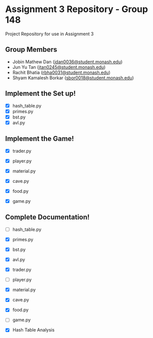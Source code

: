 # Assignment 3 Repository - Group 148

Project Repository for use in Assignment 3 

## Group Members

- Jobin Mathew Dan (jdan0036@student.monash.edu)
- Jun Yu Tan (jtan0245@student.monash.edu)
- Rachit Bhatia (rbha0031@student.monash.edu)
- Shyam Kamalesh Borkar (sbor0018@student.monash.edu)

## Implement the Set up!
- [X] hash_table.py
- [X] primes.py
- [X] bst.py
- [X] avl.py

## Implement the Game!
- [X] trader.py
- [X] player.py
- [X] material.py
- [X] cave.py
- [X] food.py
- [x] game.py


## Complete Documentation!
- [ ] hash_table.py
- [X] primes.py
- [X] bst.py
- [X] avl.py
- [X] trader.py
- [ ] player.py
- [X] material.py
- [X] cave.py
- [X] food.py
- [ ] game.py

- [X] Hash Table Analysis
